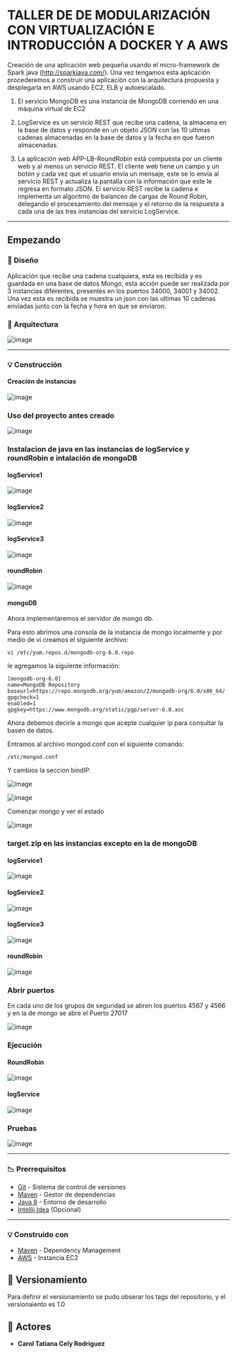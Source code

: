 # TALLER DE DE MODULARIZACIÓN CON VIRTUALIZACIÓN E INTRODUCCIÓN A DOCKER Y A AWS

Creación de una aplicación web pequeña usando el micro-framework de Spark java (http://sparkjava.com/). 
Una vez tengamos esta aplicación procederemos a construir una aplicación con la arquitectura propuesta y desplegarla en AWS usando EC2, ELB y autoescalado.

1. El servicio MongoDB es una instancia de MongoDB corriendo en una máquina virtual de EC2

2. LogService es un servicio REST que recibe una cadena, la almacena en la base de datos y responde en un objeto JSON con las 10 ultimas cadenas almacenadas en la base de datos y la fecha en que fueron almacenadas.

3. La aplicación web APP-LB-RoundRobin está compuesta por un cliente web y al menos un servicio REST. El cliente web tiene un campo y un botón y cada vez que el usuario envía un mensaje, este se lo envía al servicio REST y actualiza la pantalla con la información que este le regresa en formato JSON. El servicio REST recibe la cadena e implementa un algoritmo de balanceo de cargas de Round Robin, delegando el procesamiento del mensaje y el retorno de la respuesta a cada una de las tres instancias del servicio LogService.


**** 
## Empezando

### :newspaper: Diseño 

Aplicación que recibe una cadena cualquiera, esta es recibida y es guardada en una base de datos Mongo, esta acción puede ser realizada por 3 instancias diferentes, presentes en los puertos 34000, 34001 y 34002. Una vez esta es recibida se muestra un json con las ultimas 10 cadenas enviadas junto con la fecha y hora en que se enviaron.

### :mag_right: Arquitectura 

![image](https://user-images.githubusercontent.com/63822072/225338566-0b6245a8-b201-4dfc-b7f9-3394ddc69361.png)

****

### :bulb: Construcción 

#### Creación de instancias 

![image](https://user-images.githubusercontent.com/63822072/225340109-60358644-f867-43cd-9435-f3959775ab91.png)

### Uso del proyecto antes creado

![image](https://user-images.githubusercontent.com/63822072/225341094-fe0cab4e-0922-4682-a72b-768156d91da7.png)

### Instalacion de java en las instancias de logService y roundRobin e intalación de mongoDB

#### logService1

![image](https://user-images.githubusercontent.com/63822072/225344262-ae239a98-6152-4154-8814-63af3874c32c.png)

#### logService2

![image](https://user-images.githubusercontent.com/63822072/225344304-f589ed16-fffc-4328-a36d-f1d4c0acb54a.png)

#### logService3

![image](https://user-images.githubusercontent.com/63822072/225344345-d440a6b9-249d-4abc-a469-959727b873f4.png)

#### roundRobin

![image](https://user-images.githubusercontent.com/63822072/225344385-8e49640f-2a55-4af4-81ae-758b0e5269b9.png)

#### mongoDB

Ahora implementaremos el servidor de mongo db.

Para esto abrimos una consola de la instancia de mongo localmente y por medio de vi creamos el siguiente archivo:

```
vi /etc/yum.repos.d/mongodb-org-6.0.repo

```
le agregamos la siguiente información:

```
[mongodb-org-6.0]
name=MongoDB Repository
baseurl=https://repo.mongodb.org/yum/amazon/2/mongodb-org/6.0/x86_64/
gpgcheck=1
enabled=1
gpgkey=https://www.mongodb.org/static/pgp/server-6.0.asc

```
Ahora debemos decirle a mongo que acepte cualquier ip para consultar la basen de datos.

Entramos al archivo mongod.conf con el siguiente comando:

```
/etc/mongod.conf

```
Y cambios la seccion bindIP.

![image](https://user-images.githubusercontent.com/63822072/225344601-4ef5a2a5-4f6c-4fdf-b8fe-5d4bd3edc7f6.png)

![image](https://user-images.githubusercontent.com/63822072/225345354-47bdea6c-7a0d-49f8-a60f-07008ce562b4.png)

Comenzar mongo y ver el estado 

![image](https://user-images.githubusercontent.com/63822072/225345449-1f656077-ead4-4f13-8d7c-baa35106d42a.png)

### target.zip en las instancias excepto en la de mongoDB 

#### logService1

![image](https://user-images.githubusercontent.com/63822072/225345889-b1524955-d6a6-4b4a-bb39-621801ced775.png)

#### logService2

![image](https://user-images.githubusercontent.com/63822072/225345963-49fab203-2991-4b93-9148-b3705ee9c34c.png)

#### logService3

![image](https://user-images.githubusercontent.com/63822072/225346000-e317de4b-a7b2-4ce4-b393-baa213be19f9.png)

#### roundRobin

![image](https://user-images.githubusercontent.com/63822072/225346051-328bf954-1988-40f9-b93e-ec3657f32011.png)

### Abrir puertos 

En cada uno de los grupos de seguridad se abren los puertos 4567 y 4566 y en la de mongo se abre el Puerto 27017

![image](https://user-images.githubusercontent.com/63822072/225346171-1b9d9505-f677-4c08-a830-837efa5643fa.png)

### Ejecución

#### RoundRobin

![image](https://user-images.githubusercontent.com/63822072/225346351-14771753-00d0-41b6-9673-a5b84968ef79.png)

#### logService

![image](https://user-images.githubusercontent.com/63822072/225346376-ac4ea121-5dc2-47fe-b913-4615e9350ca3.png)

### Pruebas

![image](https://user-images.githubusercontent.com/63822072/225348271-f9abdec4-274f-476c-a728-504abae565c6.png)

****
### :chart_with_downwards_trend: Prerrequisitos

-   [Git](https://git-scm.com/downloads) - Sistema de control de versiones
-   [Maven](https://maven.apache.org/download.cgi) - Gestor de dependencias
-   [Java 8](https://www.java.com/download/ie_manual.jsp) - Entorno de desarrollo
-   [Intellij Idea](https://www.jetbrains.com/es-es/idea/download/) (Opcional)

****

### :bulb: Construido con

* [Maven](https://maven.apache.org/) - Dependency Management
* [AWS](https://aws.amazon.com/) - Instancia EC2

## :mag_right: Versionamiento

Para definir el versionamiento se pudo obserar los tags del repositorio, y el versionaiento es 1.0 

## :woman: Actores

* **Carol Tatiana Cely Rodriguez** 



